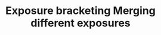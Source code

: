 ---
title: Exposure bracketing Merging different exposures
category: 22.Enhancement,Restoration,merging
order: 4
---